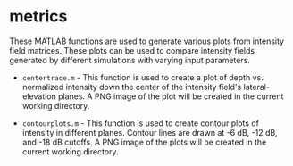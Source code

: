 metrics
=======

These MATLAB functions are used to generate various plots from intensity field matrices. These plots can be used to compare intensity fields generated by different simulations with varying input parameters.

 * `centertrace.m` - This function is used to create a plot of depth vs. normalized intensity down the center of the intensity field's lateral-elevation planes. A PNG image of the plot will be created in the current working directory.

 * `contourplots.m` - This function is used to create contour plots of intensity in different planes. Contour lines are drawn at -6 dB, -12 dB, and -18 dB cutoffs. A PNG image of the plots will be created in the current working directory.
